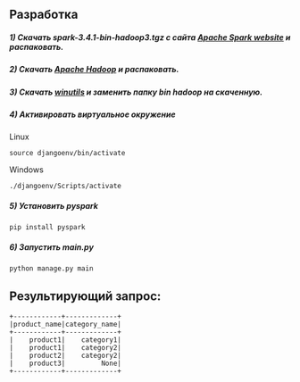 ## Разработка

##### 1) Скачать spark-3.4.1-bin-hadoop3.tgz с сайта [Apache Spark website](https://spark.apache.org/downloads.html)  и распаковать.

##### 2) Скачать [Apache Hadoop](https://hadoop.apache.org/releases.html) и распаковать.

##### 3) Скачать [winutils](https://github.com/steveloughran/winutils) и заменить папку bin hadoop на скаченную.

##### 4) Активировать виртуальное окружение
    
Linux

    source djangoenv/bin/activate
    
Windows

    ./djangoenv/Scripts/activate

##### 5) Установить pyspark

    pip install pyspark

##### 6) Запустить main.py

    python manage.py main
    


## Результирующий запрос:

    +------------+-------------+
    |product_name|category_name|
    +------------+-------------+
    |    product1|    category1|
    |    product1|    category2|
    |    product2|    category2|
    |    product3|         None|
    +------------+-------------+


